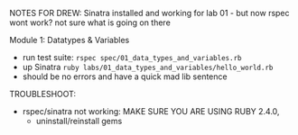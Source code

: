 NOTES FOR DREW:
Sinatra installed and working for lab 01 - but now rspec wont work? not sure what is going on there

Module 1: Datatypes & Variables

- run test suite: `rspec spec/01_data_types_and_variables.rb`
- up Sinatra `ruby labs/01_data_types_and_variables/hello_world.rb`
- should be no errors and have a quick mad lib sentence


TROUBLESHOOT:
- rspec/sinatra not working: MAKE SURE YOU ARE USING RUBY 2.4.0,
    - uninstall/reinstall gems

